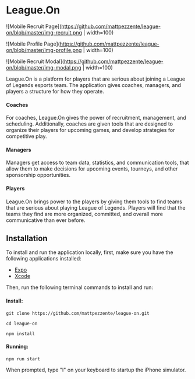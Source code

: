 # League.On

![Mobile Recruit Page](https://github.com/mattpezzente/league-on/blob/master/img-recruit.png | width=100)

![Mobile Profile Page](https://github.com/mattpezzente/league-on/blob/master/img-profile.png | width=100)

![Mobile Recruit Modal](https://github.com/mattpezzente/league-on/blob/master/img-modal.png | width=100)

League.On is a platform for players that are serious about joining a League of Legends esports team. The application gives coaches, managers, and players a structure for how they operate.

#### Coaches

For coaches, League.On gives the power of recruitment, management, and scheduling. Additionally, coaches are given tools that are designed to organize their players for upcoming games, and develop strategies for competitive play.

#### Managers

Managers get access to team data, statistics, and communication tools, that allow them to make decisions for upcoming events, tourneys, and other sponsorship opportunities.

#### Players

League.On brings power to the players by giving them tools to find teams that are serious about playing League of Legends. Players will find that the teams they find are more organized, committed, and overall more communicative than ever before. 

## Installation

To install and run the application locally, first, make sure you have the following applications installed:

* [Expo](https://expo.io/)
* [Xcode](https://developer.apple.com/xcode/)

Then, run the following terminal commands to install and run:

#### Install:
```
git clone https://github.com/mattpezzente/league-on.git
```
```
cd league-on
```
```
npm install
```

#### Running:
```
npm run start
```
When prompted, type "I" on your keyboard to startup the iPhone simulator. 



